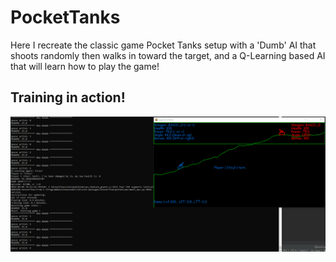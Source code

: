 # PocketTanks
Here I recreate the classic game Pocket Tanks setup with a 'Dumb' AI that shoots randomly then walks in toward the target, and a Q-Learning based AI that will learn how to play the game!


## Training in action!
![](training.gif)
